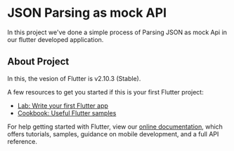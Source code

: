 # JSON Parsing as mock API

In this project we've done a simple process of Parsing JSON as mock Api in our flutter developed application.

## About Project

In this, the vesion of Flutter is v2.10.3 (Stable).

A few resources to get you started if this is your first Flutter project:

- [Lab: Write your first Flutter app](https://flutter.dev/docs/get-started/codelab)
- [Cookbook: Useful Flutter samples](https://flutter.dev/docs/cookbook)

For help getting started with Flutter, view our
[online documentation](https://flutter.dev/docs), which offers tutorials,
samples, guidance on mobile development, and a full API reference.
